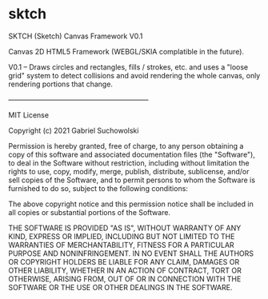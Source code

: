 # sktch
SKTCH (Sketch) Canvas Framework V0.1

Canvas 2D HTML5 Framework (WEBGL/SKIA complatible in the future).

V0.1 – Draws circles and rectangles, fills / strokes, etc. and uses a "loose grid"
system to detect collisions and avoid rendering the whole canvas, only rendering
portions that change.

––––––––––––––––––––––––––––––––––––––––

MIT License

Copyright (c) 2021 Gabriel Suchowolski

Permission is hereby granted, free of charge, to any person obtaining a copy
of this software and associated documentation files (the "Software"), to deal
in the Software without restriction, including without limitation the rights
to use, copy, modify, merge, publish, distribute, sublicense, and/or sell
copies of the Software, and to permit persons to whom the Software is
furnished to do so, subject to the following conditions:

The above copyright notice and this permission notice shall be included in all
copies or substantial portions of the Software.

THE SOFTWARE IS PROVIDED "AS IS", WITHOUT WARRANTY OF ANY KIND, EXPRESS OR
IMPLIED, INCLUDING BUT NOT LIMITED TO THE WARRANTIES OF MERCHANTABILITY,
FITNESS FOR A PARTICULAR PURPOSE AND NONINFRINGEMENT. IN NO EVENT SHALL THE
AUTHORS OR COPYRIGHT HOLDERS BE LIABLE FOR ANY CLAIM, DAMAGES OR OTHER
LIABILITY, WHETHER IN AN ACTION OF CONTRACT, TORT OR OTHERWISE, ARISING FROM,
OUT OF OR IN CONNECTION WITH THE SOFTWARE OR THE USE OR OTHER DEALINGS IN THE
SOFTWARE.
